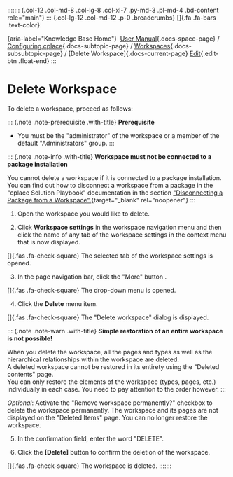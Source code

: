 ::::::: {.col-12 .col-md-8 .col-lg-8 .col-xl-7 .py-md-3 .pl-md-4 .bd-content role="main"}
::: {.col-lg-12 .col-md-12 .p-0 .breadcrumbs}
[]{.fa .fa-bars .text-color}

[](https://docs.cplace.io/){aria-label="Knowledge Base Home"}  [User
Manual](/user-manual-en/){.docs-space-page} / [Configuring
cplace](/user-manual-en/cplace-konfigurieren/){.docs-subtopic-page} /
[Workspaces](/user-manual-en/cplace-konfigurieren/arbeitsbereiche/){.docs-subsubtopic-page}
/ [Delete Workspace]{.docs-current-page} [
Edit](https://github.com/collaborationfactory/cplace-doc-user-enu/blob/release/25.2/cplace-konfigurieren/arbeitsbereiche/arbeitsbereich-loeschen.md){.edit-btn
.float-end}
:::

# Delete Workspace

To delete a workspace, proceed as follows:

::: {.note .note-prerequisite .with-title}
**Prerequisite**

- You must be the "administrator" of the workspace or a member of the
  default "Administrators" group.
:::

::: {.note .note-info .with-title}
**Workspace must not be connected to a package installation**

You cannot delete a workspace if it is connected to a package
installation. You can find out how to disconnect a workspace from a
package in the "cplace Solution Playbook" documentation in the section
["Disconnecting a Package from a
Workspace".](https://docs.cplace.io/app-dev/solution-management/solution-management-ui-instructions/installation_operation_instructions/#disconnecting-a-package-from-a-workspace){target="_blank"
rel="noopener"}
:::

1.  Open the workspace you would like to delete.

2.  Click **Workspace settings** in the workspace navigation menu and
    then click the name of any tab of the workspace settings in the
    context menu that is now displayed.

[]{.fas .fa-check-square} The selected tab of the workspace settings is
opened.

3.  In the page navigation bar, click the "More" button .

[]{.fas .fa-check-square} The drop-down menu is opened.

4.  Click the **Delete** menu item.

[]{.fas .fa-check-square} The "Delete workspace" dialog is displayed.

::: {.note .note-warn .with-title}
**Simple restoration of an entire workspace is not possible!**

When you delete the workspace, all the pages and types as well as the
hierarchical relationships within the workspace are deleted.\
A deleted workspace cannot be restored in its entirety using the
"Deleted contents" page.\
You can only restore the elements of the workspace (types, pages, etc.)
individually in each case. You need to pay attention to the order
however.
:::

*Optional*: Activate the "Remove workspace permanently?" checkbox to
delete the workspace permanently. The workspace and its pages are not
displayed on the "Deleted Items" page. You can no longer restore the
workspace.

5.  In the confirmation field, enter the word "DELETE".

6.  Click the **\[Delete\]** button to confirm the deletion of the
    workspace.

[]{.fas .fa-check-square} The workspace is deleted.
:::::::
